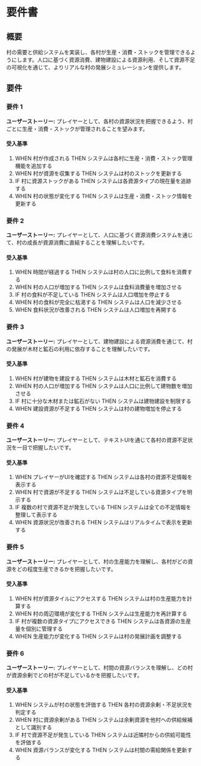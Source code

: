 # 要件書

## 概要

村の需要と供給システムを実装し、各村が生産・消費・ストックを管理できるようにします。人口に基づく資源消費、建物建設による資源利用、そして資源不足の可視化を通じて、よりリアルな村の発展シミュレーションを提供します。

## 要件

### 要件 1

**ユーザーストーリー:** プレイヤーとして、各村の資源状況を把握できるよう、村ごとに生産・消費・ストックが管理されることを望みます。

#### 受入基準

1. WHEN 村が作成される THEN システムは各村に生産・消費・ストック管理機能を追加する
2. WHEN 村が資源を収集する THEN システムは村のストックを更新する
3. IF 村に資源ストックがある THEN システムは各資源タイプの現在量を追跡する
4. WHEN 村の状態が変化する THEN システムは生産・消費・ストック情報を更新する

### 要件 2

**ユーザーストーリー:** プレイヤーとして、人口に基づく資源消費システムを通じて、村の成長が資源消費に直結することを理解したいです。

#### 受入基準

1. WHEN 時間が経過する THEN システムは村の人口に比例して食料を消費する
2. WHEN 村の人口が増加する THEN システムは食料消費量を増加させる
3. IF 村の食料が不足している THEN システムは人口増加を停止する
4. WHEN 村の食料が完全に枯渇する THEN システムは人口を減少させる
5. WHEN 食料状況が改善される THEN システムは人口増加を再開する

### 要件 3

**ユーザーストーリー:** プレイヤーとして、建物建設による資源消費を通じて、村の発展が木材と鉱石の利用に依存することを理解したいです。

#### 受入基準

1. WHEN 村が建物を建設する THEN システムは木材と鉱石を消費する
2. WHEN 村の人口が増加する THEN システムは人口に比例して建物数を増加させる
3. IF 村に十分な木材または鉱石がない THEN システムは建物建設を制限する
4. WHEN 建設資源が不足する THEN システムは村の建物増加を停止する

### 要件 4

**ユーザーストーリー:** プレイヤーとして、テキストUIを通じて各村の資源不足状況を一目で把握したいです。

#### 受入基準

1. WHEN プレイヤーがUIを確認する THEN システムは各村の資源不足情報を表示する
2. WHEN 村で資源が不足する THEN システムは不足している資源タイプを明示する
3. IF 複数の村で資源不足が発生している THEN システムは全ての不足情報を整理して表示する
4. WHEN 資源状況が改善される THEN システムはリアルタイムで表示を更新する

### 要件 5

**ユーザーストーリー:** プレイヤーとして、村の生産能力を理解し、各村がどの資源をどの程度生産できるかを把握したいです。

#### 受入基準

1. WHEN 村が資源タイルにアクセスする THEN システムは村の生産能力を計算する
2. WHEN 村の周辺環境が変化する THEN システムは生産能力を再計算する
3. IF 村が複数の資源タイプにアクセスできる THEN システムは各資源の生産量を個別に管理する
4. WHEN 生産能力が変化する THEN システムは村の発展計画を調整する

### 要件 6

**ユーザーストーリー:** プレイヤーとして、村間の資源バランスを理解し、どの村が資源余剰でどの村が不足しているかを把握したいです。

#### 受入基準

1. WHEN システムが村の状態を評価する THEN 各村の資源余剰・不足状況を判定する
2. WHEN 村に資源余剰がある THEN システムは余剰資源を他村への供給候補として識別する
3. IF 村で資源不足が発生している THEN システムは近隣村からの供給可能性を評価する
4. WHEN 資源バランスが変化する THEN システムは村間の需給関係を更新する